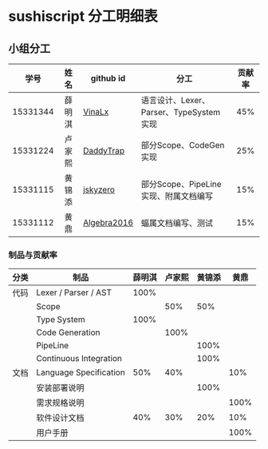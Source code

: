 # sushiscript 分工明细表

## 小组分工

| 学号     | 姓名   | github id                                     | 分工                                    | 贡献率 |
|:--------:|:------:| --------------------------------------------- | --------------------------------------- |:------:|
| 15331344 | 薛明淇 | [VinaLx](https://github.com/VinaLx)           | 语言设计、Lexer、Parser、TypeSystem实现 |  45%   |
| 15331224 | 卢家熙 | [DaddyTrap](https://github.com/DaddyTrap)     | 部分Scope、CodeGen 实现                |  25%   |
| 15331115 | 黄锦添 | [jskyzero](https://github.com/jskyzero)       | 部分Scope、PipeLine实现、附属文档编写                                        |   15%     |
| 15331112 | 黄鼎   | [Algebra2016](https://github.com/Algebra2016) |          蝠属文档编写、测试                               |  15%      |

### 制品与贡献率

| 分类 | 制品                   | 薛明淇 | 卢家熙 | 黄锦添 | 黄鼎 |
| ---- | ---------------------- | ------ | ------ | ------ | ---- |
| 代码 | Lexer / Parser / AST   | 100%   |        |        |      |
|      | Scope                  |        | 50%    | 50%    |      |
|      | Type System            | 100%   |        |        |      |
|      | Code Generation        |        | 100%   |        |      |
|      | PipeLine               |        |        | 100%   |      |
|      | Continuous Integration |        |        | 100%   |      |
| 文档 | Language Specification | 50%    | 40%    |        | 10%  |
|      | 安装部署说明           |        |        | 100%   |      |
|      | 需求规格说明           |        |        |        | 100% |
|      | 软件设计文档           | 40%    | 30%    | 20%    |  10%    |
|      | 用户手册               |        |        |        | 100% |
